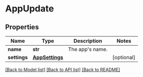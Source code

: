 # AppUpdate

## Properties
Name | Type | Description | Notes
------------ | ------------- | ------------- | -------------
**name** | **str** | The app&#39;s name. | 
**settings** | [**AppSettings**](AppSettings.md) |  | [optional] 

[[Back to Model list]](../README.md#documentation-for-models) [[Back to API list]](../README.md#documentation-for-api-endpoints) [[Back to README]](../README.md)


